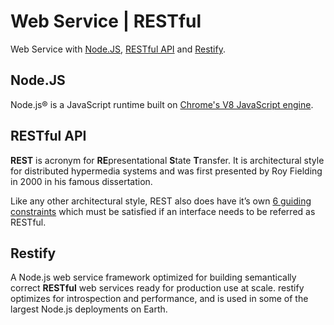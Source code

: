 # Web Service | RESTful

Web Service with [Node.JS](https://nodejs.org), [RESTful API](https://restfulapi.net) and [Restify](http://restify.com).

## Node.JS

Node.js® is a JavaScript runtime built on [Chrome's V8 JavaScript engine](https://v8.dev/).

## RESTful API

**REST** is acronym for **RE**presentational **S**tate **T**ransfer. It is architectural style for distributed hypermedia systems and was first presented by Roy Fielding in 2000 in his famous dissertation.

Like any other architectural style, REST also does have it’s own [6 guiding constraints](https://restfulapi.net/rest-architectural-constraints/) which must be satisfied if an interface needs to be referred as RESTful.

## Restify

A Node.js web service framework optimized for building semantically correct **RESTful** web services ready for production use at scale. restify optimizes for introspection and performance, and is used in some of the largest Node.js deployments on Earth.
